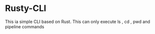 # Rusty-CLI
This ia simple CLI based on Rust. This can  only execute ls , cd , pwd and pipeline commands
